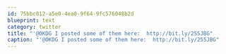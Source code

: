 ```yaml
---
id: 75bbc012-a5e0-4ea0-9f64-9fc576048b2d
blueprint: text
category: twitter
title: "'@OKDG I posted some of them here:  http://bit.ly/255JBG"
caption: "'@OKDG I posted some of them here:  http://bit.ly/255JBG"
---
```

